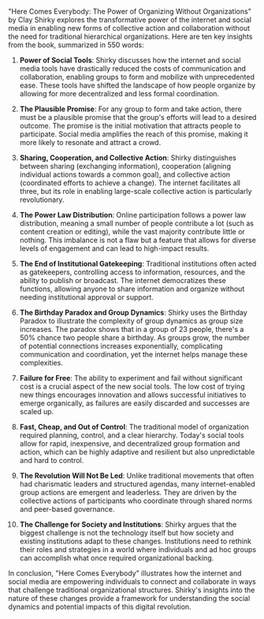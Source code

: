 "Here Comes Everybody: The Power of Organizing Without Organizations" by Clay Shirky explores the transformative power of the internet and social media in enabling new forms of collective action and collaboration without the need for traditional hierarchical organizations. Here are ten key insights from the book, summarized in 550 words:

1. **Power of Social Tools**: Shirky discusses how the internet and social media tools have drastically reduced the costs of communication and collaboration, enabling groups to form and mobilize with unprecedented ease. These tools have shifted the landscape of how people organize by allowing for more decentralized and less formal coordination.

2. **The Plausible Promise**: For any group to form and take action, there must be a plausible promise that the group's efforts will lead to a desired outcome. The promise is the initial motivation that attracts people to participate. Social media amplifies the reach of this promise, making it more likely to resonate and attract a crowd.

3. **Sharing, Cooperation, and Collective Action**: Shirky distinguishes between sharing (exchanging information), cooperation (aligning individual actions towards a common goal), and collective action (coordinated efforts to achieve a change). The internet facilitates all three, but its role in enabling large-scale collective action is particularly revolutionary.

4. **The Power Law Distribution**: Online participation follows a power law distribution, meaning a small number of people contribute a lot (such as content creation or editing), while the vast majority contribute little or nothing. This imbalance is not a flaw but a feature that allows for diverse levels of engagement and can lead to high-impact results.

5. **The End of Institutional Gatekeeping**: Traditional institutions often acted as gatekeepers, controlling access to information, resources, and the ability to publish or broadcast. The internet democratizes these functions, allowing anyone to share information and organize without needing institutional approval or support.

6. **The Birthday Paradox and Group Dynamics**: Shirky uses the Birthday Paradox to illustrate the complexity of group dynamics as group size increases. The paradox shows that in a group of 23 people, there's a 50% chance two people share a birthday. As groups grow, the number of potential connections increases exponentially, complicating communication and coordination, yet the internet helps manage these complexities.

7. **Failure for Free**: The ability to experiment and fail without significant cost is a crucial aspect of the new social tools. The low cost of trying new things encourages innovation and allows successful initiatives to emerge organically, as failures are easily discarded and successes are scaled up.

8. **Fast, Cheap, and Out of Control**: The traditional model of organization required planning, control, and a clear hierarchy. Today's social tools allow for rapid, inexpensive, and decentralized group formation and action, which can be highly adaptive and resilient but also unpredictable and hard to control.

9. **The Revolution Will Not Be Led**: Unlike traditional movements that often had charismatic leaders and structured agendas, many internet-enabled group actions are emergent and leaderless. They are driven by the collective actions of participants who coordinate through shared norms and peer-based governance.

10. **The Challenge for Society and Institutions**: Shirky argues that the biggest challenge is not the technology itself but how society and existing institutions adapt to these changes. Institutions need to rethink their roles and strategies in a world where individuals and ad hoc groups can accomplish what once required organizational backing.

In conclusion, "Here Comes Everybody" illustrates how the internet and social media are empowering individuals to connect and collaborate in ways that challenge traditional organizational structures. Shirky's insights into the nature of these changes provide a framework for understanding the social dynamics and potential impacts of this digital revolution.